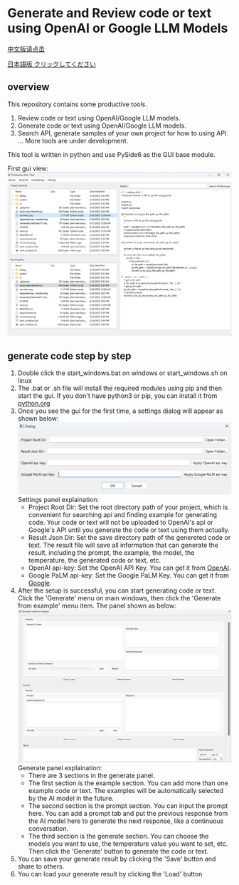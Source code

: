 # Generate and Review code or text using OpenAI or Google LLM Models

[中文版请点击](README.cn.md)

[日本語版 クリックしてください](README.jp.md)

## overview

This repository contains some productive tools.

1. Review code or text using OpenAI/Google LLM models.
2. Generate code or text using OpenAI/Google LLM models.
3. Search API, generate samples of your own project for how to using API.
...
More tools are under development.

This tool is written in python and use PySide6 as the GUI base module.

First gui view:
![first view](instructions/Screenshot.png)

## generate code step by step

1. Double click the start_windows.bat on windows or start_windows.sh on linux
2. The .bat or .sh file will install the required modules using pip and then start the gui. If you don't have python3 or pip, you can install it from [python.org](https://www.python.org/downloads/)
3. Once you see the gui for the first time, a settings dialog will appear as shown below: ![settings](instructions/Settings.png)
  Settings panel explaination:
    - Project Root Dir: Set the root directory path of your project, which is convenient for searching api and finding example for generating code. Your code or text will not be uploaded to OpenAI's api or Google's API until you generate the code or text using them actually.
    - Result Json Dir: Set the save directory path of the genereted code or text. The result file will save all information that can generate the result, including the prompt, the example, the model, the temperature, the generated code or text, etc.
    - OpenAI api-key: Set the OpenAI API Key. You can get it from [OpenAI](https://platform.openai.com/account/api-keys).
    - Google PaLM api-key: Set the Google PaLM Key. You can get it from [Google](https://makersuite.google.com/app/apikey).
4. After the setup is successful, you can start generating code or text. Click the 'Generate' menu on main windows, then click the 'Generate from example' menu item. The panel shown as below: ![generate](instructions/Generate.png)
  Generate panel explaination:
    - There are 3 sections in the generate panel.
    - The first section is the example section. You can add more than one example code or text. The examples will be automatically selected by the AI model in the future.
    - The second section is the prompt section. You can input the prompt here. You can add a prompt tab and put the previous response from the AI model here to generate the next response, like a continuous conversation.
    - The third section is the generate section. You can choose the models you want to use, the temperature value you want to set, etc. Then click the 'Generate' button to generate the code or text.
5. You can save your generate result by clicking the 'Save' button and share to others.
6. You can load your generate result by clicking the 'Load' button
